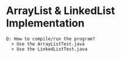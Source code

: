 # ArrayList & LinkedList Implementation
    Q: How to compile/run the program? 
      > Use the ArrayListTest.java  
      > Use the LinkedListTest.java 
